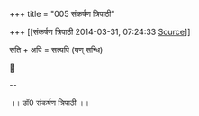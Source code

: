 +++
title = "005 संकर्षण त्रिपाठी"

+++
[[संकर्षण त्रिपाठी	2014-03-31, 07:24:33 [Source](https://groups.google.com/g/samskrita/c/Yu6QSiS2_wI)]]



सति + अपि = सत्यपि  (यण् सन्धि)



--  



।। डॉ0 संकर्षण त्रिपाठी ।।

